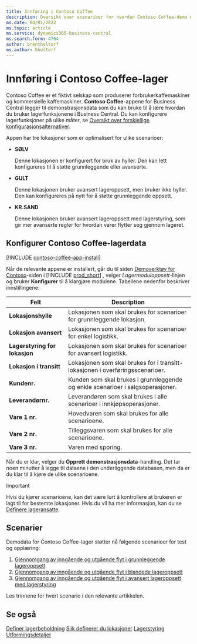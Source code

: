 ```yaml
---
title: Innføring i Contoso Coffee
description: Oversikt over scenarioer for hvordan Contoso Coffee-demo data kan hjelpe deg å lære hvordan du bruker lagerfunksjonene i Business Central.
ms.date: 04/01/2022
ms.topic: article
ms.service: dynamics365-business-central
ms.search.form: 4764
author: brentholtorf
ms.author: bholtorf
---
```


# Innføring i Contoso Coffee-lager

Contoso Coffee er et fiktivt selskap som produserer forbrukerkaffemaskiner og kommersielle kaffemaskiner. **Contoso Coffee**-appene for Business Central legger til demonstrasjonsdata som du kan bruke til å lære hvordan du bruker lagerfunksjonene i Business Central. Du kan konfigurere lagerfunksjoner på ulike måter, se [Oversikt over forskjellige konfigurasjonsalternativer](../../design-details-warehouse-management.md#overview-of-different-configuration-options).

Appen har tre lokasjoner som er optimalisert for ulike scenarioer:

- **SØLV**  

  Denne lokasjonen er konfigurert for bruk av hyller. Den kan lett konfigureres til å støtte grunnleggende eller avanserte. 

- **GULT**  

  Denne lokasjonen bruker avansert lageroppsett, men bruker ikke hyller. Den kan konfigureres på nytt for å støtte grunnleggende oppsett.

- **KR.SAND**  

  Denne lokasjonen bruker avansert lageroppsett med lagerstyring, som gir mer avanserte regler for hvordan varer flytter seg gjennom lageret.

## Konfigurer Contoso Coffee-lagerdata

[!INCLUDE [contoso-coffee-app-install](../../includes/contoso-coffee-app-install.md)]

Når de relevante appene er installert, går du til siden [Demoverktøy for Contoso](https://businesscentral.dynamics.com/?page=5194)-siden i [!INCLUDE [prod_short](../../includes/prod_short.md)] , velger *Lagermoduloppsett*-linjen og bruker **Konfigurer** til å klargjøre modulene. Tabellene nedenfor beskriver innstillingene:  

|Felt  |Description  |
|---------|---------|
|**Lokasjonshylle**  |Lokasjonen som skal brukes for scenarioer for grunnleggende lokasjon.|
|**Lokasjon avansert**  |Lokasjonen som skal brukes for scenarioer for enkel logistikk.|
|**Lagerstyring for lokasjon**  |Lokasjonen som skal brukes for scenarioer for avansert logistikk.|
|**Lokasjon i transitt**  |Lokasjonen som skal brukes for i transitt-lokasjonen i overføringsscenarioer.|
|**Kundenr.**  |Kunden som skal brukes i grunnleggende og enkle scenarioer i salgsoperasjoner.|
|**Leverandørnr.**  |Leverandøren som skal brukes i alle scenarioer i innkjøpsoperasjoner.|
|**Vare 1 nr.**  |Hovedvaren som skal brukes for alle scenarioene.|
|**Vare 2 nr.**  |Tilleggsvaren som skal brukes for alle scenarioene.|
|**Vare 3 nr.**  |Varen med sporing.|

Når du er klar, velger du **Opprett demonstrasjonsdata**-handling. Det tar noen minutter å legge til dataene i den underliggende databasen, men da er du klar til å kjøre de ulike scenarioene.  

> [!IMPORTANT]
> Hvis du kjører scenarioene, kan det være lurt å kontrollere at brukeren er lagt til for bestemte lokasjoner. Hvis du vil ha mer informasjon, kan du se [Definere lageransatte](../../warehouse-how-to-set-up-warehouse-employees.md).

## Scenarier

Demodata for Contoso Coffee-lager støtter nå følgende scenarioer for test og opplæring:

1.  [Gjennomgang av inngående og utgående flyt i grunnleggende lageroppsett](warehouse-basic-flow-putaway-pick.md)
2.  [Gjennomgang av inngående og utgående flyt i blandede lageroppsett](warehouse-mixed-flow-receive-pick-ship.md)
3.  [Gjennomgang av inngående og utgående flyt i avansert lageroppsett med lagerstyring](warehouse-directed-flow.md)

Les trinnene for hvert scenario i den relevante artikkelen.  

## Se også

[Definer lagerbeholdning](../../inventory-setup-inventory.md) 
[Slik definerer du lokasjoner](../../inventory-how-setup-locations.md) 
[Lagerstyring](../../warehouse-manage-warehouse.md) 
[Utformingsdetaljer](../../design-details-warehouse-overview.md) 
